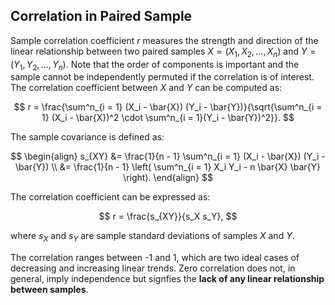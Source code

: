 ## Correlation in Paired Sample

Sample correlation coefficient $r$ measures the strength and direction of the linear relationship between two paired samples $X = (X_1, X_2, \ldots, X_n)$ and $Y = (Y_1, Y_2, \ldots, Y_n)$. Note that the order of components is important and the sample cannot be independently permuted if the correlation is of interest. The correlation coefficient between $X$ and $Y$ can be computed as:

$$
r = \frac{\sum^n_{i = 1} (X_i - \bar{X}) (Y_i - \bar{Y})}{\sqrt{\sum^n_{i = 1} (X_i - \bar{X})^2 \cdot \sum^n_{i = 1}(Y_i - \bar{Y})^2}}.
$$

The sample covariance is defined as:

$$
\begin{align}
s_{XY} &= \frac{1}{n - 1} \sum^n_{i = 1} (X_i - \bar{X}) (Y_i - \bar{Y}) \\ 
&= \frac{1}{n - 1} \left( \sum^n_{i = 1} X_i Y_i - n \bar{X} \bar{Y} \right).
\end{align}
$$

The correlation coefficient can be expressed as:

$$
r = \frac{s_{XY}}{s_X s_Y},
$$

where $s_X$ and $s_Y$ are sample standard deviations of samples $X$ and $Y$.

The correlation ranges between -1 and 1, which are two ideal cases of decreasing and increasing linear trends. Zero correlation does not, in general, imply independence but signfies the **lack of any linear relationship between samples**.